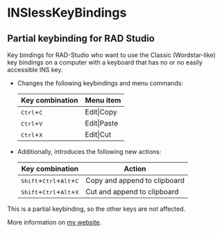 # INSlessKeyBindings

## Partial keybinding for RAD Studio

Key bindings for RAD-Studio who want to use the Classic (Wordstar-like) key bindings on a computer with a keyboard that has no or no easily accessible INS key. 

* Changes the following keybindings and menu commands:

  | Key combination              | Menu item   |
  | ---------------------------- | ----------- |
  | <kbd>Ctrl</kbd>+<kbd>C</kbd> | Edit\|Copy  |
  | <kbd>Ctrl</kbd>+<kbd>V</kbd> | Edit\|Paste |
  | <kbd>Ctrl</kbd>+<kbd>X</kbd> | Edit\|Cut   |

* Additionally, introduces the following new actions:
  
  | Key combination                                              | Action                       |
  | ------------------------------------------------------------ | ---------------------------- |
  | <kbd>Shift</kbd>+<kbd>Ctrl</kbd>+<kbd>Alt</kbd>+<kbd>C</kbd> | Copy and append to clipboard |
  | <kbd>Shift</kbd>+<kbd>Ctrl</kbd>+<kbd>Alt</kbd>+<kbd>X</kbd> | Cut and append to clipboard  |

This is a partial keybinding, so the other keys are not affected. 

More information on [my website](http://www.rvelthuis.de/programs/inslesskeyboard.html).
